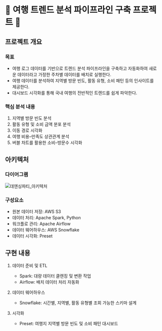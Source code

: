# 🚌 여행 트렌드 분석 파이프라인 구축 프로젝트 🚗
## 프로젝트 개요

### 목표

- 여행 로그 데이터를 기반으로 트렌드 분석 파이프라인을 구축하고 자동화하여 새로운 데이터라고 가정한 주차별 데이터를 배치로 실행한다.
- 여행 데이터를 분석하여 지역별 방문 빈도, 활동 유형, 소비 패턴 등의 인사이트를 제공한다.
- 대시보드 시각화를 통해 국내 여행의 전반적인 트렌드를 쉽게 파악한다.

### 핵심 분석 내용

1. 지역별 방문 빈도 분석
2. 활동 유형 및 소비 금액 분포 분석
3. 이동 경로 시각화
4. 여행 비용–만족도 상관관계 분석
5. 버블 차트를 활용한 소비–방문수 시각화

## 아키텍처

### 다이어그램
![데엔싱파티_아키텍처](https://github.com/user-attachments/assets/74afb307-6703-4cfc-b8ce-02c0b8121b1c)

### 구성요소
- 원본 데이터 저장: AWS S3
- 데이터 처리: Apache Spark, Python
- 워크플로 관리: Apache Airflow
- 데이터 웨어하우스: AWS Snowflake
- 데이터 시각화: Preset

## 구현 내용

1. 데이터 준비 및 ETL
    - Spark: 대량 데이터 클렌징 및 변환 작업
    - Airflow: 배치 데이터 처리 자동화

2. 데이터 웨어하우스
    - Snowflake: 시간별, 지역별, 활동 유형별 조회 가능한 스키마 설계

3. 시각화
    - Preset: 여행지 지역별 방문 빈도 및 소비 패턴 대시보드

<!-- ## 목표 결과 및 인사이트 -->

<!-- 지역별 방문 분석, 소비 패턴 분석, 이동 경로: 이동 경로 시각화를 통해 주요 방문 지역 간 연결성을 파악-->
